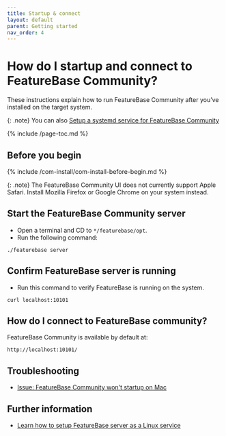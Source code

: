 ```yaml
---
title: Startup & connect
layout: default
parent: Getting started
nav_order: 4
---
```


# How do I startup and connect to FeatureBase Community?

These instructions explain how to run FeatureBase Community after you’ve installed on the target system.

{: .note}
You can also [Setup a systemd service for FeatureBase Community](/docs/community/com-getstart/com-config-service-fb-setup)

{% include /page-toc.md %}

## Before you begin

{% include /com-install/com-install-before-begin.md %}

{: .note}
The FeatureBase Community UI does not currently support Apple Safari. Install Mozilla Firefox or Google Chrome on your system instead.

## Start the FeatureBase Community server

* Open a terminal and CD to `*/featurebase/opt`.
* Run the following command:

```
./featurebase server
```


## Confirm FeatureBase server is running

* Run this command to verify FeatureBase is running on the system.

```
curl localhost:10101
```

## How do I connect to FeatureBase community?

FeatureBase Community is available by default at:

```
http://localhost:10101/
```


## Troubleshooting

* [Issue: FeatureBase Community won't startup on Mac](/docs/community/com-troubleshooting/com-issue-mac-startup)

## Further information

* [Learn how to setup FeatureBase server as a Linux service](/docs/community/com-config/com-config-service-fb)
